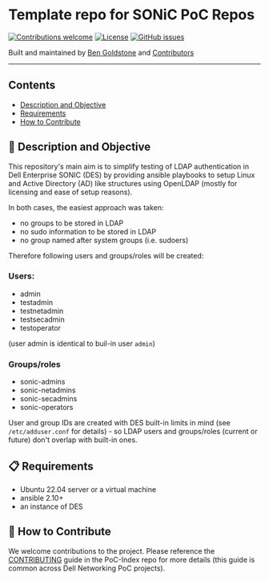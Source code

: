 # Template repo for SONiC PoC Repos


[![Contributions welcome](https://img.shields.io/badge/contributions-welcome-orange.svg)](#-how-to-contribute)
[![License](https://img.shields.io/badge/license-MIT-blue.svg)](https://github.com/Dell-Networking/PoC-SONiC-template/blob/main/LICENSE.md)
[![GitHub issues](https://img.shields.io/github/issues/Dell-Networking/PoC-SONiC-template)](https://github.com/Dell-Networking/PoC-SONiC-template/issues)

Built and maintained by [Ben Goldstone](https://github.com/benjamingoldstone/) and [Contributors](https://github.com/Dell-Networking/PoC-SONiC-template/graphs/contributors)

------------------

## Contents

- [Description and Objective](#-description-and-objective)
- [Requirements](#-requirements)
- [How to Contribute](#-how-to-contribute)


## 🚀 Description and Objective

This repository's main aim is to simplify testing of LDAP authentication in Dell Enterprise SONIC (DES) by providing ansible playbooks to setup  Linux and Active Directory (AD) like structures using OpenLDAP (mostly for licensing and ease of setup reasons). 

In both cases, the easiest approach was taken: 

- no groups to be stored in LDAP
- no sudo information to be stored in LDAP
- no group named after system groups (i.e. sudoers)

Therefore following users and groups/roles will be created:

### Users:

- admin
- testadmin
- testnetadmin
- testsecadmin
- testoperator

(user admin is identical to buil-in user ``admin``)

### Groups/roles

- sonic-admins 
- sonic-netadmins
- sonic-secadmins
- sonic-operators

User and group IDs are created with DES built-in limits in mind (see ``/etc/adduser.conf`` for details) - so LDAP users and groups/roles (current or future) don't overlap with built-in ones.


## 📋 Requirements

- Ubuntu 22.04 server or a virtual machine
- ansible 2.10+
- an instance of DES


## 👏 How to Contribute

We welcome contributions to the project. Please reference the [CONTRIBUTING](https://github.com/Dell-Networking/PoC-Index/blob/main/CONTRIBUTING.md) guide in the PoC-Index repo for more details (this guide is common across Dell Networking PoC projects).



